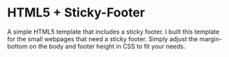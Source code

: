 # HTML5 + Sticky-Footer
A simple HTML5 template that includes a sticky footer. I built this template for the small webpages that need a sticky footer. Simply adjust the margin-bottom on the body and footer height in CSS to fit your needs.
